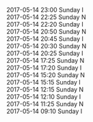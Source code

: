 2017-05-14 23:00 Sunday  I  
2017-05-14 22:25 Sunday  N  
2017-05-14 22:20 Sunday  I  
2017-05-14 20:50 Sunday  N  
2017-05-14 20:45 Sunday  I  
2017-05-14 20:30 Sunday  N  
2017-05-14 20:25 Sunday  I  
2017-05-14 17:25 Sunday  N  
2017-05-14 17:20 Sunday  I  
2017-05-14 15:20 Sunday  N  
2017-05-14 15:15 Sunday  I  
2017-05-14 12:15 Sunday  N  
2017-05-14 12:10 Sunday  I  
2017-05-14 11:25 Sunday  N  
2017-05-14 09:10 Sunday  I  
